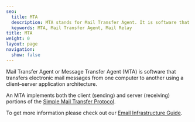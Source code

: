 ```yaml
---
seo:
  title: MTA
  description: MTA stands for Mail Transfer Agent. It is software that transfers electronic mail messages from one computer to another using a client–server application architecture.
  keywords: MTA, Mail Transfer Agent, Mail Relay
title: MTA
weight: 0
layout: page
navigation:
  show: false
---
```

Mail Transfer Agent or Message Transfer Agent (MTA) is software that transfers electronic mail messages from one computer to another using a client–server application architecture.

An MTA implements both the client (sending) and server (receiving) portions of the [Simple Mail Transfer Protocol]({{root_url}}/glossary/smtp/).

To get more information please check out our [Email Infrastructure Guide](https://go.sendgrid.com/SendGrid-Infrastructure-Guide.html?mc=Direct&mcd=https://sendgrid.com/docs/index.html).
